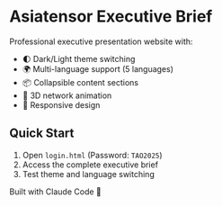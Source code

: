 # Asiatensor Executive Brief

Professional executive presentation website with:

- 🌓 Dark/Light theme switching
- 🌍 Multi-language support (5 languages)
- 📦 Collapsible content sections
- 🎨 3D network animation
- 📱 Responsive design

## Quick Start

1. Open `login.html` (Password: `TAO2025`)
2. Access the complete executive brief
3. Test theme and language switching

Built with Claude Code 🤖